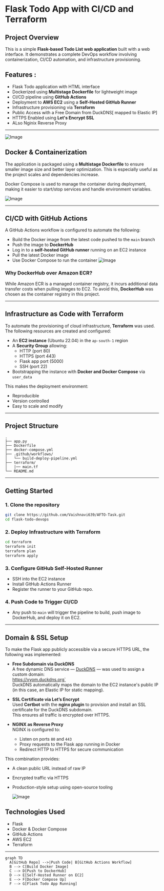 # Flask Todo App with CI/CD and Terraform

## Project Overview
This is a simple **Flask-based Todo List web application** built with a web interface. It demonstrates a complete DevOps workflow involving containerization, CI/CD automation, and infrastructure provisioning.

## Features :
- Flask Todo application with HTML interface
- Dockerized using **Multistage Dockerfile** for lightweight image
- CI/CD pipeline using **GitHub Actions**
- Deployment to **AWS EC2** using a **Self-Hosted GitHub Runner**
- Infrastructure provisioning via **Terraform**
- Public Access with a Free Domain from DuckDNS[ mapped to Elastic IP]
- HTTPS Enabled using **Let's Encrypt SSL**
- ALso Nginix Reverse Proxy 

---
![Image](https://github.com/user-attachments/assets/ebb54095-a1c8-4e29-8622-0f8aab31ec6d)

## Docker & Containerization
The application is packaged using a **Multistage Dockerfile** to ensure smaller image size and better layer optimization. This is especially useful as the project scales and dependencies increase.

Docker Compose is used to manage the container during deployment, making it easier to start/stop services and handle environment variables.

![Image](https://github.com/user-attachments/assets/4054e986-0b58-40ed-854a-4f65550ecbac)

---

## CI/CD with GitHub Actions
A GitHub Actions workflow is configured to automate the following:
- Build the Docker image from the latest code pushed to the `main` branch
- Push the image to **DockerHub**
- Log in to a **self-hosted GitHub runner** running on an EC2 instance
- Pull the latest Docker image
- Use Docker Compose to run the container
  ![Image](https://github.com/user-attachments/assets/88df59b9-2243-4ea8-b52a-ce960c6d14a6)

### Why DockerHub over Amazon ECR?
While Amazon ECR is a managed container registry, it incurs additional data transfer costs when pulling images to EC2. To avoid this, **DockerHub** was chosen as the container registry in this project.

---

## Infrastructure as Code with Terraform
To automate the provisioning of cloud infrastructure, **Terraform** was used. The following resources are created and configured:
- An **EC2 instance** (Ubuntu 22.04) in the `ap-south-1` region
- A **Security Group** allowing:
  - HTTP (port 80)
  - HTTPS (port 443)
  - Flask app port (5000)
  - SSH (port 22)
- Bootstrapping the instance with **Docker and Docker Compose** via `user_data`

This makes the deployment environment:
- Reproducible
- Version controlled
- Easy to scale and modify

---

## Project Structure
```
.
├── app.py                     
├── Dockerfile                
├── docker-compose.yml       
├── .github/workflows/
│   └── build-deploy-pipeline.yml           
├── terraform/
│   |── main.tf              
└── README.md                
```

---

## Getting Started
### 1. Clone the repository
```bash
git clone https://github.com/Vaishnavi639/AFTO-Task.git
cd flask-todo-devops
```

### 2. Deploy Infrastructure with Terraform
```bash
cd terraform
terraform init
terraform plan
terraform apply
```

### 3. Configure GitHub Self-Hosted Runner
- SSH into the EC2 instance
- Install GitHub Actions Runner
- Register the runner to your GitHub repo.

### 4. Push Code to Trigger CI/CD
- Any push to `main` will trigger the pipeline to build, push image to DockerHub, and deploy it on EC2.

---
## Domain & SSL Setup

To make the Flask app publicly accessible via a secure HTTPS URL, the following was implemented:

- **Free Subdomain via DuckDNS**  
  A free dynamic DNS service — [DuckDNS](https://www.duckdns.org/) — was used to assign a custom domain:  
 https://vyom.duckdns.org`  
  DuckDNS automatically maps the domain to the EC2 instance's public IP (in this case, an Elastic IP for static mapping).

- **SSL Certificate via Let’s Encrypt**  
  Used **Certbot** with the **nginx plugin** to provision and install an SSL certificate for the DuckDNS subdomain.  
  This ensures all traffic is encrypted over HTTPS.

- **NGINX as Reverse Proxy**  
  NGINX is configured to:
  - Listen on ports `80` and `443`
  - Proxy requests to the Flask app running in Docker
  - Redirect HTTP to HTTPS for secure communication

This combination provides:
- A clean public URL instead of raw IP
- Encrypted traffic via HTTPS
- Production-style setup using open-source tooling

  ![Image](https://github.com/user-attachments/assets/df4f6f45-ca2b-4e4d-b3b9-4dae92e0b7ae)

##  Technologies Used
- Flask 
- Docker & Docker Compose
- GitHub Actions
- AWS EC2
- Terraform

---



```mermaid
graph TD
  A[GitHub Repo] -->|Push Code| B[GitHub Actions Workflow]
  B --> C[Build Docker Image]
  C --> D[Push to DockerHub]
  D --> E[Self-Hosted Runner on EC2]
  E --> F[Docker Compose Up]
  F --> G[Flask Todo App Running]
```
